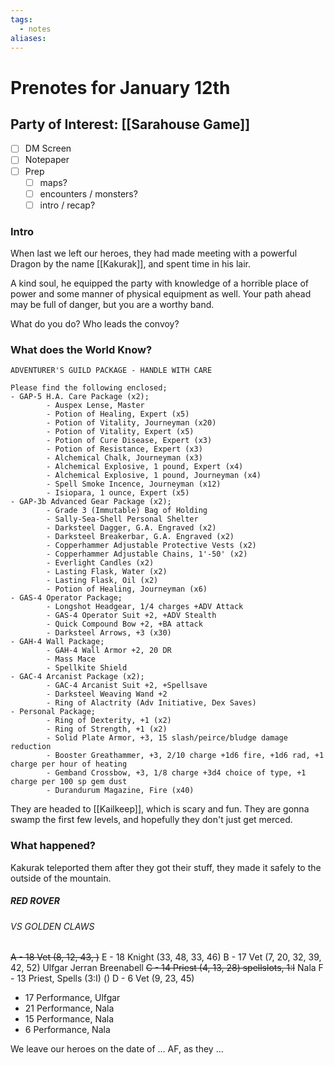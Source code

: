 ```yaml
---
tags:
  - notes
aliases:
---
```


# Prenotes for January 12th
## Party of Interest: [[Sarahouse Game]]
- [ ] DM Screen
- [ ] Notepaper
- [ ] Prep
	- [ ] maps?
	- [ ] encounters / monsters?
	- [ ] intro / recap?

### Intro

When last we left our heroes, they had made meeting with a powerful Dragon by the name [[Kakurak]], and spent time in his lair. 

A kind soul, he equipped the party with knowledge of a horrible place of power and some manner of physical equipment as well. Your path ahead may be full of danger, but you are a worthy band. 

What do you do? Who leads the convoy?

### What does the World Know?

```
ADVENTURER'S GUILD PACKAGE - HANDLE WITH CARE

Please find the following enclosed;
- GAP-5 H.A. Care Package (x2);
		- Auspex Lense, Master
		- Potion of Healing, Expert (x5)
		- Potion of Vitality, Journeyman (x20)
		- Potion of Vitality, Expert (x5)
		- Potion of Cure Disease, Expert (x3)
		- Potion of Resistance, Expert (x3)
		- Alchemical Chalk, Journeyman (x3)
		- Alchemical Explosive, 1 pound, Expert (x4)
		- Alchemical Explosive, 1 pound, Journeyman (x4)
		- Spell Smoke Incence, Journeyman (x12)
		- Isiopara, 1 ounce, Expert (x5)
- GAP-3b Advanced Gear Package (x2);
		- Grade 3 (Immutable) Bag of Holding
		- Sally-Sea-Shell Personal Shelter
		- Darksteel Dagger, G.A. Engraved (x2)
		- Darksteel Breakerbar, G.A. Engraved (x2)
		- Copperhammer Adjustable Protective Vests (x2)
		- Copperhammer Adjustable Chains, 1'-50' (x2)
		- Everlight Candles (x2)
		- Lasting Flask, Water (x2)
		- Lasting Flask, Oil (x2)
		- Potion of Healing, Journeyman (x6)
- GAS-4 Operator Package;
		- Longshot Headgear, 1/4 charges +ADV Attack
		- GAS-4 Operator Suit +2, +ADV Stealth
		- Quick Compound Bow +2, +BA attack
		- Darksteel Arrows, +3 (x30)
- GAH-4 Wall Package;
		- GAH-4 Wall Armor +2, 20 DR
		- Mass Mace
		- Spellkite Shield
- GAC-4 Arcanist Package (x2);
		- GAC-4 Arcanist Suit +2, +Spellsave
		- Darksteel Weaving Wand +2
		- Ring of Alactrity (Adv Initiative, Dex Saves)
- Personal Package;
		- Ring of Dexterity, +1 (x2)
		- Ring of Strength, +1 (x2)
		- Solid Plate Armor, +3, 15 slash/peirce/bludge damage reduction
		- Booster Greathammer, +3, 2/10 charge +1d6 fire, +1d6 rad, +1 charge per hour of heating
		- Gemband Crossbow, +3, 1/8 charge +3d4 choice of type, +1 charge per 100 sp gem dust
		- Durandurum Magazine, Fire (x40)

```

They are headed to [[Kailkeep]], which is scary and fun. They are gonna swamp the first few levels, and hopefully they don't just get merced.

### What happened?

Kakurak teleported them after they got their stuff, they made it safely to the outside of the mountain.

##### RED ROVER
###### VS GOLDEN CLAWS

~~A - 18 Vet (8, 12, 43, )~~
E - 18 Knight (33, 48, 33, 46)
B - 17 Vet (7, 20, 32, 39, 42, 52)
Ulfgar
Jerran
Breenabell
~~C - 14 Priest (4, 13, 28) spellslots, 1:I~~
Nala
F - 13 Priest, Spells (3:I) ()
D - 6 Vet (9, 23, 45)

+ 17 Performance, Ulfgar
+ 21 Performance, Nala
+ 15 Performance, Nala
+ 6 Performance, Nala

We leave our heroes on the date of ... AF, as they ...